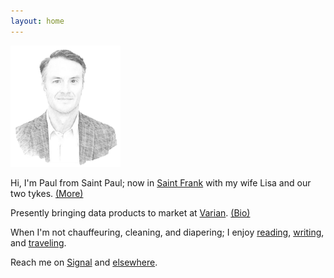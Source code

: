 ```yaml
---
layout: home
---
```


<!-- Google Tag Manager (noscript) -->
<noscript><iframe src="https://www.googletagmanager.com/ns.html?id=GTM-MMZNFRB"
height="0" width="0" style="display:none;visibility:hidden"></iframe></noscript>
<!-- End Google Tag Manager (noscript) -->

<img src="/assets/og/pmb.sketch.png" width="35%" height="35%">

Hi, I'm Paul from Saint Paul; now in [Saint Frank](/places/) with my wife Lisa and our two tykes. [(More)](/infobox/)

Presently bringing data products to market at <a href="https://varian.com" target="_blank">Varian</a>. [(Bio)](/bio/)

When I'm not chauffeuring, cleaning, and diapering; I enjoy [reading](/books/), [writing](/blog/), and [traveling](/countries/).

Reach me on <a href="https://signal.org" target="_blank">Signal</a> and [elsewhere](/contact/).